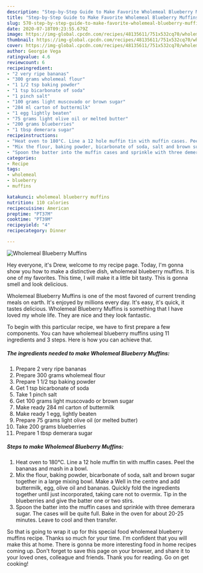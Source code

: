 ```yaml
---
description: "Step-by-Step Guide to Make Favorite Wholemeal Blueberry Muffins"
title: "Step-by-Step Guide to Make Favorite Wholemeal Blueberry Muffins"
slug: 570-step-by-step-guide-to-make-favorite-wholemeal-blueberry-muffins
date: 2020-07-18T09:23:55.679Z
image: https://img-global.cpcdn.com/recipes/48135611/751x532cq70/wholemeal-blueberry-muffins-recipe-main-photo.jpg
thumbnail: https://img-global.cpcdn.com/recipes/48135611/751x532cq70/wholemeal-blueberry-muffins-recipe-main-photo.jpg
cover: https://img-global.cpcdn.com/recipes/48135611/751x532cq70/wholemeal-blueberry-muffins-recipe-main-photo.jpg
author: Georgie Vega
ratingvalue: 4.6
reviewcount: 6
recipeingredient:
- "2 very ripe bananas"
- "300 grams wholemeal flour"
- "1 1/2 tsp baking powder"
- "1 tsp bicarbonate of soda"
- "1 pinch salt"
- "100 grams light muscovado or brown sugar"
- "284 ml carton of buttermilk"
- "1 egg lightly beaten"
- "75 grams light olive oil or melted butter"
- "200 grams blueberries"
- "1 tbsp demerara sugar"
recipeinstructions:
- "Heat oven to 180°C. Line a 12 hole muffin tin with muffin cases. Peel the bananas and mash in a bowl."
- "Mix the flour, baking powder, bicarbonate of soda, salt and brown sugar together in a large mixing bowl. Make a Well in the centre and add buttermilk, egg, olive oil and bananas. Quickly fold the ingredients together until just incorporated, taking care not to overmix.  Tip in the blueberries and give the batter one or two stirs."
- "Spoon the batter into the muffin cases and sprinkle with three demerara sugar. The cases will be quite full. Bake in the oven for about 20-25 minutes. Leave to cool and then transfer."
categories:
- Recipe
tags:
- wholemeal
- blueberry
- muffins

katakunci: wholemeal blueberry muffins 
nutrition: 110 calories
recipecuisine: American
preptime: "PT37M"
cooktime: "PT39M"
recipeyield: "4"
recipecategory: Dinner

---
```



![Wholemeal Blueberry Muffins](https://img-global.cpcdn.com/recipes/48135611/751x532cq70/wholemeal-blueberry-muffins-recipe-main-photo.jpg)

Hey everyone, it's Drew, welcome to my recipe page. Today, I'm gonna show you how to make a distinctive dish, wholemeal blueberry muffins. It is one of my favorites. This time, I will make it a little bit tasty. This is gonna smell and look delicious.



Wholemeal Blueberry Muffins is one of the most favored of current trending meals on earth. It's enjoyed by millions every day. It's easy, it's quick, it tastes delicious. Wholemeal Blueberry Muffins is something that I have loved my whole life. They are nice and they look fantastic.


To begin with this particular recipe, we have to first prepare a few components. You can have wholemeal blueberry muffins using 11 ingredients and 3 steps. Here is how you can achieve that.

<!--inarticleads1-->

##### The ingredients needed to make Wholemeal Blueberry Muffins:

1. Prepare 2 very ripe bananas
1. Prepare 300 grams wholemeal flour
1. Prepare 1 1/2 tsp baking powder
1. Get 1 tsp bicarbonate of soda
1. Take 1 pinch salt
1. Get 100 grams light muscovado or brown sugar
1. Make ready 284 ml carton of buttermilk
1. Make ready 1 egg, lightly beaten
1. Prepare 75 grams light olive oil (or melted butter)
1. Take 200 grams blueberries
1. Prepare 1 tbsp demerara sugar




<!--inarticleads2-->

##### Steps to make Wholemeal Blueberry Muffins:

1. Heat oven to 180°C. Line a 12 hole muffin tin with muffin cases. Peel the bananas and mash in a bowl.
1. Mix the flour, baking powder, bicarbonate of soda, salt and brown sugar together in a large mixing bowl. Make a Well in the centre and add buttermilk, egg, olive oil and bananas. Quickly fold the ingredients together until just incorporated, taking care not to overmix.  Tip in the blueberries and give the batter one or two stirs.
1. Spoon the batter into the muffin cases and sprinkle with three demerara sugar. The cases will be quite full. Bake in the oven for about 20-25 minutes. Leave to cool and then transfer.




So that is going to wrap it up for this special food wholemeal blueberry muffins recipe. Thanks so much for your time. I'm confident that you will make this at home. There is gonna be more interesting food in home recipes coming up. Don't forget to save this page on your browser, and share it to your loved ones, colleague and friends. Thank you for reading. Go on get cooking!
